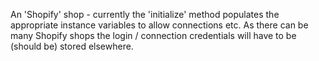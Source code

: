 An 'Shopify' shop - currently the 'initialize' method populates the appropriate instance variables to allow connections etc. As there can be many Shopify shops the login / connection credentials will have to be (should be) stored elsewhere.